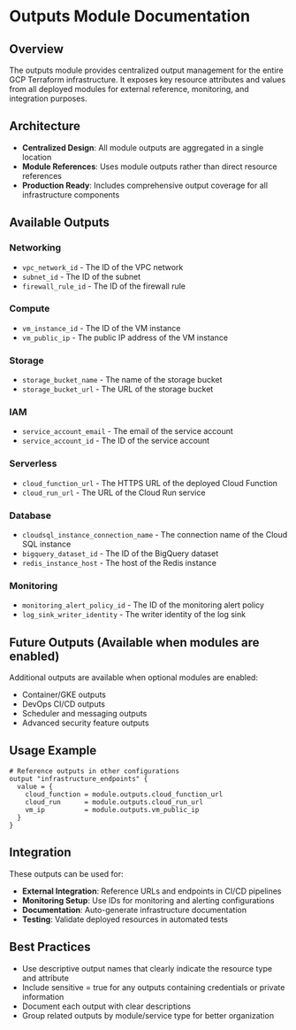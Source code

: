# Outputs Module Documentation

## Overview
The outputs module provides centralized output management for the entire GCP Terraform infrastructure. It exposes key resource attributes and values from all deployed modules for external reference, monitoring, and integration purposes.

## Architecture
- **Centralized Design**: All module outputs are aggregated in a single location
- **Module References**: Uses module outputs rather than direct resource references
- **Production Ready**: Includes comprehensive output coverage for all infrastructure components

## Available Outputs

### Networking
- `vpc_network_id` - The ID of the VPC network
- `subnet_id` - The ID of the subnet
- `firewall_rule_id` - The ID of the firewall rule

### Compute
- `vm_instance_id` - The ID of the VM instance
- `vm_public_ip` - The public IP address of the VM instance

### Storage
- `storage_bucket_name` - The name of the storage bucket
- `storage_bucket_url` - The URL of the storage bucket

### IAM
- `service_account_email` - The email of the service account
- `service_account_id` - The ID of the service account

### Serverless
- `cloud_function_url` - The HTTPS URL of the deployed Cloud Function
- `cloud_run_url` - The URL of the Cloud Run service

### Database
- `cloudsql_instance_connection_name` - The connection name of the Cloud SQL instance
- `bigquery_dataset_id` - The ID of the BigQuery dataset
- `redis_instance_host` - The host of the Redis instance

### Monitoring
- `monitoring_alert_policy_id` - The ID of the monitoring alert policy
- `log_sink_writer_identity` - The writer identity of the log sink

## Future Outputs (Available when modules are enabled)
Additional outputs are available when optional modules are enabled:
- Container/GKE outputs
- DevOps CI/CD outputs
- Scheduler and messaging outputs
- Advanced security feature outputs

## Usage Example
```hcl
# Reference outputs in other configurations
output "infrastructure_endpoints" {
  value = {
    cloud_function = module.outputs.cloud_function_url
    cloud_run      = module.outputs.cloud_run_url
    vm_ip          = module.outputs.vm_public_ip
  }
}
```

## Integration
These outputs can be used for:
- **External Integration**: Reference URLs and endpoints in CI/CD pipelines
- **Monitoring Setup**: Use IDs for monitoring and alerting configurations
- **Documentation**: Auto-generate infrastructure documentation
- **Testing**: Validate deployed resources in automated tests

## Best Practices
- Use descriptive output names that clearly indicate the resource type and attribute
- Include sensitive = true for any outputs containing credentials or private information
- Document each output with clear descriptions
- Group related outputs by module/service type for better organization
